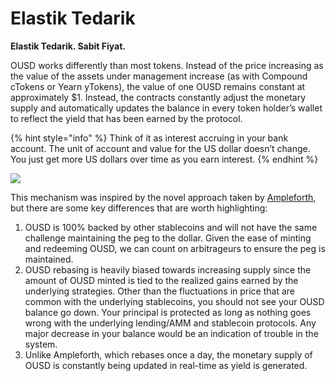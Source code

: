 # Elastik Tedarik

**Elastik Tedarik. Sabit Fiyat.**

OUSD works differently than most tokens. Instead of the price increasing as the value of the assets under management increase \(as with Compound cTokens or Yearn yTokens\), the value of one OUSD remains constant at approximately $1. Instead, the contracts constantly adjust the monetary supply and automatically updates the balance in every token holder’s wallet to reflect the yield that has been earned by the protocol.

{% hint style="info" %}
Think of it as interest accruing in your bank account. The unit of account and value for the US dollar doesn’t change. You just get more US dollars over time as you earn interest.
{% endhint %}

![](../.gitbook/assets/ousd_docs_graphics_4.png)

This mechanism was inspired by the novel approach taken by [Ampleforth](https://www.ampleforth.org/), but there are some key differences that are worth highlighting:

1. OUSD is 100% backed by other stablecoins and will not have the same challenge maintaining the peg to the dollar. Given the ease of minting and redeeming OUSD, we can count on arbitrageurs to ensure the peg is maintained.
2. OUSD rebasing is heavily biased towards increasing supply since the amount of OUSD minted is tied to the realized gains earned by the underlying strategies. Other than the fluctuations in price that are common with the underlying stablecoins, you should not see your OUSD balance go down. Your principal is protected as long as nothing goes wrong with the underlying lending/AMM and stablecoin protocols. Any major decrease in your balance would be an indication of trouble in the system.
3. Unlike Ampleforth, which rebases once a day, the monetary supply of OUSD is constantly being updated in real-time as yield is generated.

